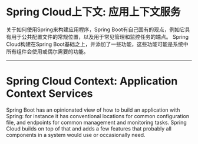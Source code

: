 # Spring Cloud上下文: 应用上下文服务

关于如何使用Spring来构建应用程序，Spring Boot有自己固有的观点，例如它具有用于公共配置文件的常规位置，以及用于常见管理和监控任务的端点。 Spring Cloud构建在Spring Boot基础之上，并添加了一些功能，这些功能可能是系统中所有组件会使用或偶尔需要的功能。

---

# Spring Cloud Context: Application Context Services

Spring Boot has an opinionated view of how to build an application with Spring: for instance it has conventional locations for common configuration file, and endpoints for common management and monitoring tasks. Spring Cloud builds on top of that and adds a few features that probably all components in a system would use or occasionally need.



